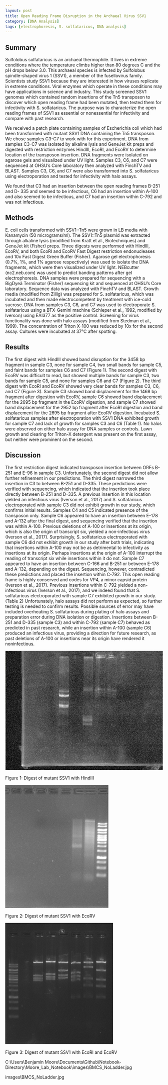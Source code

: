 ```yaml
---
layout: post
title: Open Reading Frame Disruption in the Archaeal Virus SSV1
category: [DNA Analysis]
tags: [electrophoresis, S. solfataricus, DNA analysis]
---
```

## Summary

Sulfolobus solfataricus is an archaeal thermophile. It lives in extreme conditions where the temperature climbs higher than 80 degrees C and the pH drops below 3.0. This archaeal species is infected by Sulfolobus spindle-shaped virus 1 (SSV1), a member of the fusellovirus family. Scientists study SSV1 because they are interested in how viruses replicate in extreme conditions. Viral enzymes which operate in these conditions may have applications in science and industry. This study screened SSV1 genomes which contained random insertions of the Tn5 transposon to discover which open reading frame had been mutated, then tested them for infectivity with S. solfataricus. The purpose was to characterize the open reading frames of SSV1 as essential or nonessential for infectivity and compare with past research.  

We received a patch plate containing samples of Escherichia coli which had been transformed with mutant SSV1 DNA containing the Tn5 transposon. We chose samples C3-C7 to work with for this experiment. DNA from samples C3-C7 was isolated by alkaline lysis and GeneJet kit preps and digested with restriction enzymes HindIII, EcoRI, and EcoRV to determine location of the transposon insertion. DNA fragments were isolated on agarose gels and visualized under UV light. Samples C3, C6, and C7 were sequenced at OHSU’s Core laboratory then analyzed with FinchTV and BLAST. Samples C3, C6, and C7 were also transformed into S. solfataricus using electroporation and tested for infectivity with halo assays.

We found that C3 had an insertion between the open reading frames B-251 and D- 335 and seemed to be infectious, C6 had an insertion within A-100 and also seemed to be infectious, and C7 had an insertion within C-792 and was not infectious.

## Methods

E. coli cells transformed with SSV1::Tn5 were grown in LB media with Kanamycin (50 micrograms/ml). The SSV1::Tn5 plasmid was extracted through alkaline lysis (modified from Kratt et al., Biotechniques) and GeneJet kit (Fisher) preps. Three digests were performed with HindIII, EcoRV, and both EcoRI and EcoRV Fast Digest restriction endonucleases and 10x Fast Digest Green Buffer (Fisher). Agarose gel electrophoresis (0.7%, 1%, and 1% agarose respectively) was used to isolate the DNA fragments, which were then visualized under UV light. NEBcutter (nc2.neb.com) was used to predict banding patterns after gel electrophoresis. DNA samples were prepared for sequencing with a BigDyeâ Terminator (Fisher) sequencing kit and sequenced at OHSU’s Core laboratory. Sequence data was analyzed with FinchTV and BLAST. Growth media (modified from Zillig) was prepared for S. solfataricus, which was incubated and then made electrocompetent by treatment with ice-cold sucrose. DNA from samples C3, C6, and C7 was used to electroporate S. solfataricus using a BTX-Gemini machine (Schleper et al., 1992, modified by Iverson) using EAI377 as the positive control. Screening for virus functionality was done with halo assays (modified from Stedman et al., 1999). The concentration of Triton X-100 was reduced by 10x for the second assay. Cultures were incubated at 37°C after spotting.

## Results

The first digest with HindIII showed band disruption for the 3458 bp fragment in sample C3, none for sample C4, two small bands for sample C5, and faint bands for samples C6 and C7 (Figure 1). The second digest with EcoRV was difficult to read, but showed multiple bands for sample C3, two bands for sample C5, and none for samples C6 and C7 (Figure 2). The third digest with EcoRI and EcoRV showed very clear bands for samples C3, C6, and C7 (Figure 3). Sample C3 showed band displacement for the 1468 bp fragment after digestion with EcoRV, sample C6 showed band displacement for the 2695 bp fragment in the EcoRV digestion, and sample C7 showed band displacement for the 2952 bp fragment after EcoRI digestion and band displacement for the 2695 bp fragment after EcoRV digestion. Incubated S. solfataricus samples after electroporation with SSV1 DNA exhibited growth for sample C7 and lack of growth for samples C3 and C6 (Table 1). No halos were observed on either halo assay for DNA samples or controls. Lawn growth and clearing for Triton-X detergent was present on the first assay, but neither were prominent on the second.

## Discussion

The first restriction digest indicated transposon insertion between ORFs B-251 and E-96 in sample C3. Unfortunately, the second digest did not allow further refinement in our predictions. The third digest narrowed the insertion in C3 to between B-251 and D-335. These predictions were verified with sequencing, which indicated that the insertion took place directly between B-251 and D-335. A previous insertion in this location yielded an infectious virus (Iverson et al., 2017) and S. solfataricus electroporated with sample C3 did not exhibit growth in our study, which confirms initial results. Samples C4 and C5 indicated presence of the transposon only. Sample C6 appeared to have an insertion between E-178 and A-132 after the final digest, and sequencing verified that the insertion was within A-100. Previous deletions of A-100 or insertions at its origin, which is also the origin of transcript six, yielded a non-infectious virus (Iverson et al., 2017). Surprisingly, S. solfataricus electroporated with sample C6 did not exhibit growth in our study after both trials, indicating that insertions within A-100 may not be as detrimental to infectivity as insertions at its origin. Perhaps insertions at the origin of A-100 interrupt the reading of transcript six while insertions within it do not. Sample C7 appeared to have an insertion between C-166 and B-251 or between E-178 and A-132, depending on the digest. Sequencing, however, contradicted these predictions and placed the insertion within C-792. This open reading frame is highly conserved and codes for VP4, a minor capsid protein (Iverson et al., 2017). Previous insertions within C-792 yielded a non-infectious virus (Iverson et al., 2017), and we indeed found that S. solfataricus electroporated with sample C7 exhibited growth in our study. (Table 2) Unfortunately, halo assays did not perform as expected, so further testing is needed to confirm results. Possible sources of error may have included overheating S. solfataricus during plating of halo assays and preparation error during DNA isolation or digestion. Insertions between B-251 and D-335 (sample C3) and within C-792 (sample C7) behaved as predicted in past research, while an insertion within A-100 (sample C6) produced an infectious virus, providing a direction for future research, as past deletions of A-100 or insertions near its origin have rendered it noninfectious.

![EcoRV Digest](https://github.com/benjamin-e-moore/Moore_Lab_Notebook/blob/master/images/BMCS_NoLadder.jpg)

Figure 1: Digest of mutant SSV1 with HindIII

![Gel Picture](https://github.com/benjamin-e-moore/Moore_Lab_Notebook/blob/master/images/BCWP%20EcoRV%20Digest%20SSV1.JPG)

Figure 2: Digest of mutant SSV1 with EcoRV

![Gel Picture](https://github.com/benjamin-e-moore/Moore_Lab_Notebook/blob/master/images/CSBM.PNG)

Figure 3: Digest of mutant SSV1 with EcoRI and EcoRV

C:\Users\Benjamin Moore\Documents\Github\Notebook-Directory\Moore_Lab_Notebook\images\BMCS_NoLadder.jpg

images\BMCS_NoLadder.jpg
